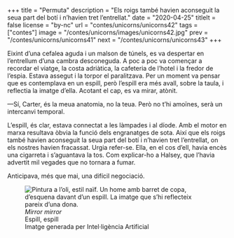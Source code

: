 +++
title = "Permuta"
description = "Els roigs també havien aconseguit la seua part del botí i n’havien tret l’entrellat."
date = "2020-04-25"
titleIt = false
license = "by-nc"
url = "contes/unicorns/unicorns42"
tags = ["contes"]
image = "/contes/unicorns/images/unicorns42.jpg"
prev = "/contes/unicorns/unicorns41"
next = "/contes/unicorns/unicorns43"
+++

Eixint d’una cefalea aguda i un malson de túnels, es va despertar en l’entrellum d’una cambra desconeguda. A poc a poc va començar a recordar el viatge, la costa adriàtica, la cafeteria de l’hotel i la fredor de l’espia. Estava assegut i la torpor el paralitzava. Per un moment va pensar que es contemplava en un espill, però l’espill era més avall, sobre la taula, i reflectia la imatge d’ella. Acotant el cap, es va mirar, atònit.

—Sí, Carter, és la meua anatomia, no la teua. Però no t’hi amoïnes, serà un intercanvi temporal.

L’espill, és clar, estava connectat a les làmpades i al díode. Amb el motor en marxa resultava òbvia la funció dels engranatges de sota. Així que els roigs també havien aconseguit la seua part del botí i n’havien tret l’entrellat, on els nostres havien fracassat. Urgia refer-se. Ella, en el cos d’ell, havia encès una cigarreta i s’aguantava la tos. Com explicar-ho a Halsey, que l’havia advertit mil vegades que no tornara a fumar.

Anticipava, més que mai, una difícil negociació.

<figure class="illustration"><img src="/contes/unicorns/images/unicorns42.jpg" alt="Pintura a l’oli, estil naïf. Un home amb barret de copa, d’esquena davant d’un espill. La imatge que s’hi reflecteix pareix d’una dona."><figcaption><em>Mirror mirror</em><br>Espill, espill<br><span class="ai-disclaimer">Imatge generada per Intel·ligència Artificial</span></figcaption></figure>

